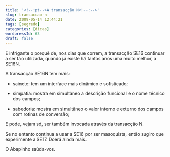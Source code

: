 ```yaml
---
title: '<!--:pt-->A transacção N<!--:-->'
slug: transaccao-n
date: 2009-05-14 12:44:21
tags: [segredo]
categories: [dicas]
wordpressId: 63
draft: false
---
```

É intrigante o porquê de, nos dias que correm, a transacção SE16 continuar a ser tão utilizada, quando já existe há tantos anos uma muito melhor, a SE16N.

A transacção SE16N tem mais:

  * sainete: tem um interface mais dinâmico e sofisticado;

  * simpatia: mostra em simultâneo a descrição funcional e o nome técnico dos campos;

  * sabedoria: mostra em simultâneo o valor interno e externo dos campos com rotinas de conversão;

E pode, vejam só, ser também invocada através da transacção N.

Se no entanto continua a usar a SE16 por ser masoquista, então sugiro que experimente a SE17. Doerá ainda mais.

O Abapinho saúda-vos.

